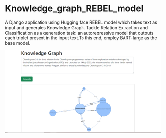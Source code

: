 # Knowledge_graph_REBEL_model

A Django application using Hugging face REBEL model which takes text as input and generates Knowledge Graph.
Tackle Relation Extraction and Classification as a generation task: an autoregressive model that outputs each 
triplet present in the input text.To this end, employ BART-large as the base model. 






![knowledge graph](https://github.com/Karishma2909/Knowledge_graph_REBEL_model/blob/main/knowledge_graph_image.PNG)
